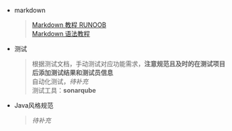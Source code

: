 * markdown
    > [Markdown 教程 RUNOOB](https://www.runoob.com/markdown/md-tutorial.html)<br>
    > [Markdown 语法教程](https://markdown.com.cn/)
    > 
* 测试
    > 根据测试文档，手动测试对应功能需求，**注意规范且及时的在测试项目后添加测试结果和测试员信息**<br>
    > 自动化测试，*待补充*<br>
    > 测试工具：**sonarqube**
    > 
* Java风格规范
    > *待补充*
